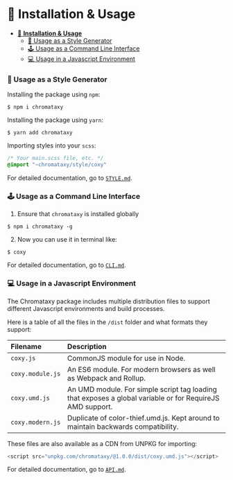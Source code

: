 # 🚸 **Installation & Usage**

- [🚸 **Installation & Usage**](#-----installation---usage--)
    + [💄 Usage as a Style Generator](#---usage-as-a-style-generator)
    + [🕹️ Usage as a Command Line Interface](#----usage-as-a-command-line-interface)
    + [💻 Usage in a Javascript Environment](#---usage-in-a-javascript-environment)

### 💄 Usage as a Style Generator
Installing the package using `npm`:
```shell
$ npm i chromataxy
```
Installing the package using `yarn`:
```shell
$ yarn add chromataxy
```
Importing styles into your `scss`:
```scss
/* Your main.scss file, etc. */
@import "~chromataxy/style/coxy"
```
For detailed documentation, go to [`STYLE.md`](./STYLE.md).
### 🕹️ Usage as a Command Line Interface
1. Ensure that `chromataxy` is installed globally
```shell
$ npm i chromataxy -g
```
2. Now you can use it in terminal like:
```shell
$ coxy
```
For detailed documentation, go to [`CLI.md`](./CLI.md).
### 💻 Usage in a Javascript Environment

The Chromataxy package includes multiple distribution files to support different Javascript environments and build processes. 

Here is a table of all the files in the `/dist` folder and what formats they support:

| Filename | Description |
|:--|:--|
| `coxy.js` | CommonJS module for use in Node. |
| `coxy.module.js` | An ES6 module. For modern browsers as well as Webpack and Rollup. |
| `coxy.umd.js` | An UMD module. For simple script tag loading that exposes a global variable or for RequireJS AMD support. |
| `coxy.modern.js` | Duplicate of color-thief.umd.js. Kept around to maintain backwards compatibility. |

These files are also available as a CDN from UNPKG for importing:
```js
<script src="unpkg.com/chromataxy/@1.0.0/dist/coxy.umd.js"></script>
```
For detailed documentation, go to [`API.md`](./CLI.md).